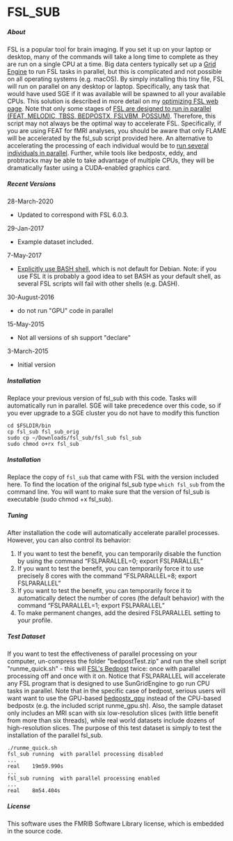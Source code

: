 # FSL_SUB

##### About

FSL is a popular tool for brain imaging. If you set it up on your laptop or desktop, many of the commands will take a long time to complete as they are run on a single CPU at a time. Big data centers typically set up a [Grid Engine](https://fsl.fmrib.ox.ac.uk/fsl/fslwiki/FslSge) to run FSL tasks in parallel, but this is complicated and not possible on all operating systems (e.g. macOS). By simply installing this tiny file, FSL will run on parallel on any desktop or laptop. Specifically, any task that would have used SGE if it was available will be spawned to all your available CPUs. This solution is described in more detail on my [optimizing FSL web page](https://crnl.readthedocs.io/optimizing_spm_fsl/index.html). Note that only some stages of [FSL are designed to run in parallel (FEAT, MELODIC, TBSS, BEDPOSTX, FSLVBM, POSSUM)](https://fsl.fmrib.ox.ac.uk/fsl/fslwiki/FslInstallation#Cluster_aware_tools). Therefore, this script may not always be the optimal way to accelerate FSL. Specifically, if you are using FEAT for fMRI analyses, you should be aware that only FLAME will be accelerated by the fsl_sub script provided here. An alternative to accelerating the processing of each individual would be to [run several individuals in parallel](https://github.com/neurolabusc/fsl_sub/issues/3#issuecomment-362057545). Further, while tools like bedpostx, eddy, and probtrackx may be able to take advantage of multiple CPUs, they will be dramatically faster using a CUDA-enabled graphics card. 


##### Recent Versions

28-March-2020
 - Updated to correspond with FSL 6.0.3.

29-Jan-2017
 - Example dataset included.

7-May-2017
 - [Explicitly use BASH shell](https://github.com/neurolabusc/fsl_sub/issues/1), which is not default for Debian. Note: if you use FSL it is probably a good idea to set BASH as your default shell, as several FSL scripts will fail with other shells (e.g. DASH).

30-August-2016
 - do not run "GPU" code in parallel

15-May-2015
 - Not all versions of sh support "declare"

3-March-2015
 - Initial version

##### Installation

Replace your previous version of fsl_sub with this code. Tasks will automatically run in parallel. SGE will take precedence over this code, so if you ever upgrade to a SGE cluster you do not have to modify this function

```
cd $FSLDIR/bin
cp fsl_sub fsl_sub_orig
sudo cp ~/Downloads/fsl_sub/fsl_sub fsl_sub
sudo chmod o+rx fsl_sub
```

##### Installation

Replace the copy of `fsl_sub` that came with FSL with the version included here. To find the location of the original fsl_sub type `which fsl_sub` from the command line. You will want to make sure that the version of fsl_sub is executable (sudo chmod +x fsl_sub).

##### Tuning

After installation the code will automatically accelerate parallel processes. However, you can also control its behavior:

1. If you want to test the benefit, you can temporarily disable the function by using the command “FSLPARALLEL=0; export FSLPARALLEL”
2. If you want to test the benefit, you can temporarily force it to use precisely 8 cores with the command “FSLPARALLEL=8; export FSLPARALLEL”
3. If you want to test the benefit, you can temporarily force it to automatically detect the number of cores (the default behavior) with the command “FSLPARALLEL=1; export FSLPARALLEL”
4. To make permanent changes, add the desired FSLPARALLEL setting to your profile.

##### Test Dataset

If you want to test the effectiveness of parallel processing on your computer, un-compress the folder "bedpostTest.zip" and run the shell script "runme_quick.sh" - this will [FSL's Bedpost](https://fsl.fmrib.ox.ac.uk/fsl/fslwiki/FDT/UserGuide) twice: once with parallel processing off and once with it on. Notice that FSLPARALLEL will accelerate any FSL program that is designed to use SunGridEngine to go run CPU tasks in parallel. Note that in the specific case of bedpost, serious users will want want to use the GPU-based [bedpostx_gpu](https://users.fmrib.ox.ac.uk/~moisesf/Bedpostx_GPU/) instead of the CPU-based bedpostx (e.g. the included script runme_gpu.sh). Also, the sample dataset only includes an MRI scan with six low-resolution slices (with little benefit from more than six threads), while real world datasets include dozens of high-resolution slices. The purpose of this test dataset is simply to test the installation of the parallel fsl_sub.

```
./runme_quick.sh
fsl_sub running  with parallel processing disabled
...
real	19m59.990s
...
fsl_sub running  with parallel processing enabled
...
real	8m54.404s
```

##### License

This software uses the FMRIB Software Library license, which is embedded in the source code.
